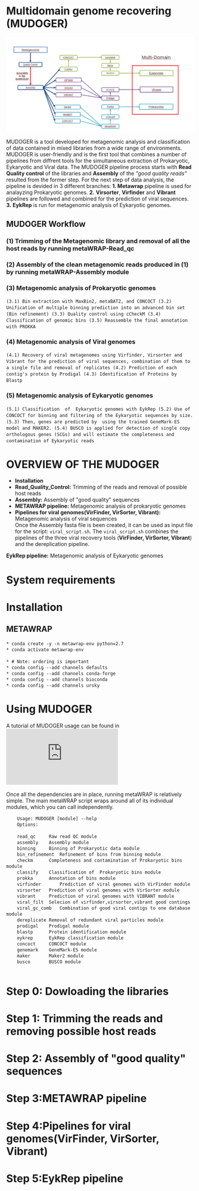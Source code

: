  # Multidomain genome recovering (MUDOGER)
 
 
 ![](https://github.com/EfthymisF/folder-scripts/blob/master/index.png)
 
 MUDOGER is a tool developed for metagenomic analysis and classification of data contained in mixed libraries from a wide range of environments. MUDOGER is user-friendly  and is the first tool that combines a number of pipelines from diffrent tools for the simultaneous extraction of  Prokaryotic, Eykaryotic and Viral data. The MUDOGER pipeline process starts with **Read Quality control** of the libraries and **Assembly** of the *"good quality reads"* resulted from the former step. For the next step of  data analysis, the pipeline is devided in 3 different branches: **1. Metawrap** pipeline is used for analayzing Prokaryotic genomes. **2.** **Virsorter**, **Virfinder** and **Vibrant** pipelines are followed and combined for the prediction of viral sequences. **3.** **EykRep** is run for metagenomic analysis of Eykaryotic genomes. 
 

## MUDOGER Workflow

###  (1) Trimming of the Metagenomic library and removal of all the host reads by running  metaWRAP-Read_qc

###  (2) Assembly of the clean metagenomic reads produced in **(1)** by running metaWRAP-Assembly module

###  (3) Metagenomic analysis of Prokaryotic genomes 
```(3.1) Bin extraction with MaxBin2, metaBAT2, and CONCOCT (3.2) Unification of multiple binning prediction into an advanced bin set (Bin refinement) (3.3) Quality control using cCheckM (3.4) Classification of genomic bins (3.5) Reassemble the final annotation with PROKKA```

###  (4) Metagenomic analysis of Viral genomes
```(4.1) Recovery of viral metagenomes using Virfinder, Virsorter and Vibrant for the prediction of viral sequences, combination of them to a single file and removal of replicates (4.2) Prediction of each contig's protein by Prodigal (4.3) Identification of Proteins by Blastp``` 

###  (5) Metagenomic analysis of Eykaryotic genomes
```(5.1) Classification  of  Eykaryotic genomes with EykRep (5.2) Use of CONCOCT for binning and filtering of the Eykaryotic sequences by size.(5.3) Then, genes are predicted by  using the trained GeneMark-ES model and MAKER2. (5.4) BUSCO is applied for detection of single copy orthologous genes (SCGs) and will estimate the completeness and contamination of Eykaryotic reads```

             


# OVERVIEW OF THE MUDOGER

* **Installation** 
* **Read_Quality_Control:** Trimming of the reads and removal of possible host reads
* **Assembly:** Assembly of "good quality" sequences
* **METAWRAP pipeline:**  Metagenomic analysis of prokaryotic genomes
* **Pipelines for viral genomes(VirFinder, VirSorter, Vibrant):** Metagenomic analysis of viral sequences 	
Once the Assembly fasta file is been created, it can be used as input file for the script: ```viral_script.sh```. The ```viral_script.sh``` combines the pipelines of the three viral recovery tools  (**VirFinder, VirSorter, Vibrant**) and the dereplication pipeline. 


**EykRep pipeline:** Metagenomic analysis of Eykaryotic genomes


# System requirements


# Installation

## METAWRAP
```  
* conda create -y -n metawrap-env python=2.7
* conda activate metawrap-env

* # Note: ordering is important 
* conda config --add channels defaults
* conda config --add channels conda-forge
* conda config --add channels bioconda
* conda config --add channels ursky
```




# Using MUDOGER
A tutorial of MUDOGER usage can be found in  ![Manual](https://github.com/EfthymisF/new/blob/master/Tutorial.md)

Once all the dependencies are in place, running metaWRAP is relatively simple. The main metaWRAP script wraps around all of its individual modules, which you can call independently.

```MUDOGER -h
	Usage: MUDOGER [module] --help
	Options:

	read_qc		Raw read QC module
	assembly	Assembly module
 	binning		Binning of Prokaryotic data module 
	bin_refinement	Refinement of bins from binning module
	checkm		Completeness and contamination of Prokaryotic bins module
	classify 	Classification of  Prokaryotic bins module
	prokka		Annotation of bins module
 	virfinder   	Prediction of viral genomes with VirFinder module 
	virsorter	Prediction of viral genomes with VirSorter module 
	vibrant		Prediction of viral genomes with VIBRANT module
 	viral_filt	Selecion of virfinder,virsorter,vibrant good contings 
	viral_gc_comb	Combination of good viral contigs to one database module	
	dereplicate	Removal of redundant viral particles module
	prodigal	Prodigal module	
	blastp		Protein identification module
	eykrep		EykRep classification module
	concoct		CONCOCT module
	genemark	GeneMark-ES module
	maker		Maker2 module
	busco		BUSCO module
	
 ```


# Step 0: Dowloading the libraries

# Step 1: Trimming the reads and removing possible host reads

# Step 2: Assembly of "good quality" sequences

# Step 3:METAWRAP pipeline

# Step 4:Pipelines for viral genomes(VirFinder, VirSorter, Vibrant)


# Step 5:EykRep pipeline 
